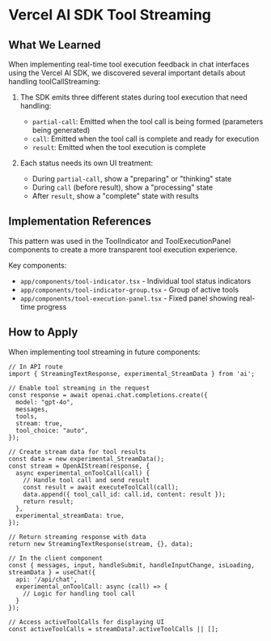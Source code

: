 # Vercel AI SDK Tool Streaming

## What We Learned

When implementing real-time tool execution feedback in chat interfaces using the Vercel AI SDK, we discovered several important details about handling toolCallStreaming:

1. The SDK emits three different states during tool execution that need handling:
   - `partial-call`: Emitted when the tool call is being formed (parameters being generated)
   - `call`: Emitted when the tool call is complete and ready for execution
   - `result`: Emitted when the tool execution is complete

2. Each status needs its own UI treatment:
   - During `partial-call`, show a "preparing" or "thinking" state
   - During `call` (before result), show a "processing" state
   - After `result`, show a "complete" state with results

## Implementation References

This pattern was used in the ToolIndicator and ToolExecutionPanel components to create a more transparent tool execution experience. 

Key components:
- `app/components/tool-indicator.tsx` - Individual tool status indicators
- `app/components/tool-indicator-group.tsx` - Group of active tools
- `app/components/tool-execution-panel.tsx` - Fixed panel showing real-time progress

## How to Apply

When implementing tool streaming in future components:

```tsx
// In API route
import { StreamingTextResponse, experimental_StreamData } from 'ai';

// Enable tool streaming in the request
const response = await openai.chat.completions.create({
  model: "gpt-4o",
  messages,
  tools,
  stream: true,
  tool_choice: "auto",
});

// Create stream data for tool results
const data = new experimental_StreamData();
const stream = OpenAIStream(response, {
  async experimental_onToolCall(call) {
    // Handle tool call and send result
    const result = await executeToolCall(call);
    data.append({ tool_call_id: call.id, content: result });
    return result;
  },
  experimental_streamData: true,
});

// Return streaming response with data
return new StreamingTextResponse(stream, {}, data);

// In the client component
const { messages, input, handleSubmit, handleInputChange, isLoading, streamData } = useChat({
  api: '/api/chat',
  experimental_onToolCall: async (call) => {
    // Logic for handling tool call
  }
});

// Access activeToolCalls for displaying UI
const activeToolCalls = streamData?.activeToolCalls || [];
``` 